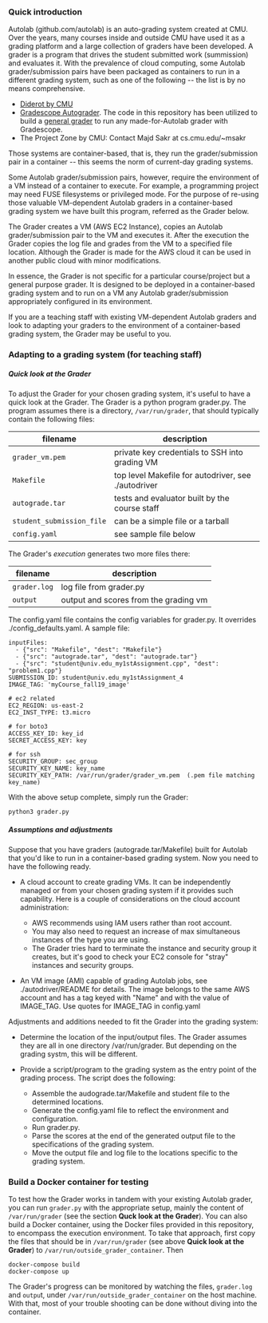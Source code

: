 ### Quick introduction

Autolab (github.com/autolab) is an auto-grading system created at CMU.
Over the years, many courses inside and outside CMU have used it as a
grading platform and a large collection of graders have been
developed.  A grader is a program that drives the student submitted
work (summission) and evaluates it.  With the prevalence of cloud
computing, some Autolab grader/submission pairs have been packaged as
containers to run in a different grading system, such as one of the
following -- the list is by no means comprehensive.

* [Diderot by CMU](http://www.umut-acar.org/home#diderot)
* [Gradescope Autograder](https://gradescope-autograders.readthedocs.io/en/latest/). The code in this repository has been utilized to build a [general grader](https://github.com/xyzisinus/GradescopeGrader4Autolab) to run any made-for-Autolab grader with Gradescope.
* The Project Zone by CMU: Contact Majd Sakr at cs.cmu.edu/~msakr

Those systems are container-based, that is, they run the
grader/submission pair in a container -- this seems the norm of
current-day grading systems.

Some Autolab grader/submission pairs, however, require the environment
of a VM instead of a container to execute. For example, a programming
project may need FUSE filesystems or privileged mode.  For the purpose
of re-using those valuable VM-dependent Autolab graders in a
container-based grading system we have built this program, referred as
the Grader below.

The Grader creates a VM (AWS EC2 Instance), copies an
Autolab grader/submission pair to the VM and executes it.  After the
execution the Grader copies the log file and grades from the VM to
a specified file location.  Although the
Grader is made for the AWS cloud it can be used in
another public cloud with minor modifications.

In essence, the Grader is not specific for a particular course/project but 
a general purpose grader.  It is designed to be deployed
in a container-based grading system and to run on a VM any Autolab
grader/submission appropriately configured in its environment.

If you are a teaching staff with existing VM-dependent Autolab graders
and look to adapting your graders to the environment of a
container-based grading system, the Grader may be useful to you.

### Adapting to a grading system (for teaching staff)

##### Quick look at the Grader

To adjust the Grader for your chosen grading system, it's
useful to have a quick look at the Grader.  The Grader
is a python program grader.py. The program assumes
there is a directory, `/var/run/grader`, that should typically contain the following
files:

|     filename            |                 description                   |
|-------------------------|-----------------------------------------------|
|`grader_vm.pem`          |private key credentials to SSH into grading VM |
|`Makefile`               |top level Makefile for autodriver, see ./autodriver|
|`autograde.tar`          |tests and evaluator built by the course staff  |
|`student_submission_file`|can be a simple file or a tarball              |
|`config.yaml`            |see sample file below                          |


The Grader's *execution* generates two more files there:

|  filename  |          description                |
|------------|-------------------------------------|
|`grader.log`|log file from grader.py              |
|`output`    |output and scores from the grading vm|

The config.yaml file contains the config variables for grader.py.  It
overrides ./config_defaults.yaml.    A sample file:
```
inputFiles:
  - {"src": "Makefile", "dest": "Makefile"}
  - {"src": "autograde.tar", "dest": "autograde.tar"}
  - {"src": "student@univ.edu_my1stAssignment.cpp", "dest": "problem1.cpp"}
SUBMISSION_ID: student@univ.edu_my1stAssignment_4
IMAGE_TAG: 'myCourse_fall19_image'

# ec2 related
EC2_REGION: us-east-2
EC2_INST_TYPE: t3.micro

# for boto3
ACCESS_KEY_ID: key_id
SECRET_ACCESS_KEY: key

# for ssh
SECURITY_GROUP: sec_group
SECURITY_KEY_NAME: key_name
SECURITY_KEY_PATH: /var/run/grader/grader_vm.pem  (.pem file matching key_name)
```

With the above setup complete, simply run the Grader:
```
python3 grader.py
```

##### Assumptions and adjustments

Suppose that you have graders (autograde.tar/Makefile) built for
Autolab that you'd like to run in a container-based grading system.  Now
you need to have the following ready.

 * A cloud account to create grading VMs.  It can be independently managed or
from your chosen grading system if it provides such capability.  Here is a
couple of considerations on the cloud account administration:
   * AWS recommends using IAM users rather than root account.
   * You may also need to request an increase of max simultaneous instances of
the type you are using.
   * The Grader tries hard to terminate the instance and security group it creates, but it's good to check your EC2 console for "stray" instances and security groups.

* An VM image (AMI) capable of grading Autolab jobs, see
  ./autodriver/README for details. The image belongs to the same AWS account and has
a tag keyed with "Name" and with the value of IMAGE_TAG.  Use quotes for IMAGE_TAG in config.yaml

Adjustments and additions needed to fit the Grader into the
grading system:

* Determine the location of the input/output files.  The Grader
assumes they are all in one directory
/var/run/grader.  But depending on the grading systm, this will be
different. 

* Provide a script/program to the grading system as the entry point of the
grading process.  The script does the following:

  - Assemble the audograde.tar/Makefile and student file to the determined locations.
  - Generate the config.yaml file to reflect the environment and configuration.
  - Run grader.py.
  - Parse the scores at the end of the generated output file to the specifications of the grading system.
  - Move the output file and log file to the locations specific to the grading system.
  
### Build a Docker container for testing
 
To test how the Grader works in tandem with your existing Autolab grader, you can run `grader.py` with the appropriate setup, mainly the content of `/var/run/grader` (see the section **Quck look at the Grader**). You can also build a Docker container, using the Docker files provided in this repository, to encompass the execution environment.  To take that approach, first copy the files that should be in `/var/run/grader` (see above **Quick look at the Grader**) to `/var/run/outside_grader_container`.  Then
```
docker-compose build
docker-compose up
```
The Grader's progress can be monitored by watching the files, `grader.log` and `outpu`t, under `/var/run/outside_grader_container` on the host machine.  With that, most of your trouble shooting can be done without diving into the container.

